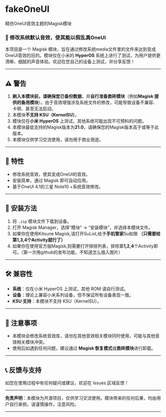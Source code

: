 # fakeOneUI
精仿OneUI音效主题的Magisk模块

### 📢 **修改系统默认音效，使其能以假乱真OneUI**

本项目是一个 Magisk 模块，旨在通过修改系统media文件里的文件来达到变成OneUI音效的目的。模块仅在小米的 **HyperOS** 系统上进行了测试，为用户提供更清晰、细腻的声音体验。欢迎在您自己的设备上测试，并分享反馈！

---

## ⚠️ **警告**

1. **刷入本模块前，请确保您已备份数据**，并**自行准备救砖模块**（例如**Magisk 提供的备用模块**）。由于音效增强涉及系统文件的修改，可能导致设备不兼容、卡顿、甚至无法启动。
2. 本模块**不支持 KSU（KernelSU）**。
3. 模块仅在**小米 HyperOS** 上测试，其他系统可能出现不可预料的问题。
4. 本模块最低支持的Magisk版本为**21.0**，请确保您的Magisk版本高于或等于此版本。
5. 本模块仅供学习交流使用，请勿用于商业用途。

---

## 🚀 **特性**

- 修改系统音效，使其变成OneUI的音效。
- 安装简单，通过 Magisk 即可自动应用。
- 基于OneUI 4.1的三星 Note10 +系统音效修改。

---

## 📲 **安装方法**

1. 将 `.zip` 模块文件下载到设备。
2. 打开 Magisk Manager，选择“模块” -> “安装模块”，并选择本模块文件。
3. 如果你在使用Kitsune Magisk,请打开SuList,给予**手机管家**Su权限 **（只需要给第1,3,4个Activity就行了）**
4. 如果你在使用官方版Magisk,则需要打开排除列表，排除第**1,2,4**个Activity即可。（第一次用github的发布功能，不知道怎么插入图片）

---

## 🛠 **兼容性**

- **系统**：仅在小米 HyperOS 上测试，其他 ROM 请自行测试。
- **设备**：理论上兼容小米系列设备，但不保证所有设备表现一致。
- **KSU 支持**：本模块不支持 KSU（KernelSU）。

---

## 📝 **注意事项**

- 本模块会修改系统音效库，请勿在其他音效相关模块同时使用，可能与其他音效相关模块冲突。
- 使用后如遇到任何问题，建议通过 **Magisk 恢复模式**或**救砖模块**进行卸载。
  
---

## 📞 **反馈与支持**

如您在使用过程中有任何疑问或建议，欢迎在 Issues 区域反馈！

---

**免责声明**：本模块为开源项目，仅供学习交流使用。模块带来的任何后果，均由用户自行承担。请谨慎操作，注意风险。

---